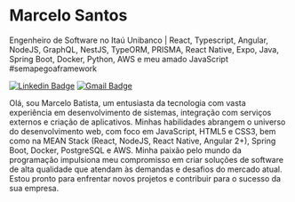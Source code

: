 # Marcelo Santos

Engenheiro de Software no Itaú Unibanco | React, Typescript, Angular, NodeJS, GraphQL, NestJS, TypeORM, PRISMA, React Native, Expo, Java, Spring Boot, Docker, Python, AWS e meu amado JavaScript #semapegoaframework

[![Linkedin Badge](https://img.shields.io/badge/-Marcelo%20Batista-0073b1?style=flat-square&logo=Linkedin&logoColor=white&link=https://www.linkedin.com/in/marcelo-santos-983a1718b//)](https://www.linkedin.com/in/marcelo-santos-983a1718b/) 
[![Gmail Badge](https://img.shields.io/badge/-marcelobatipta@gmail.com-d32d27?style=flat-square&logo=Gmail&logoColor=ccc&link=mailto:marcelobatipta@gmail.com)](mailto:marcelobatipta@gmail.com)



Olá, sou Marcelo Batista, um entusiasta da tecnologia com vasta experiência em desenvolvimento de sistemas, integração com serviços externos e criação de aplicativos. Minhas habilidades abrangem o universo do desenvolvimento web, com foco em JavaScript, HTML5 e CSS3, bem como na MEAN Stack (React, NodeJS, React Native, Angular 2+), Spring Boot, Docker, PostgreSQL e AWS. Minha paixão pelo mundo da programação impulsiona meu compromisso em criar soluções de software de alta qualidade que atendam às demandas e desafios do mercado atual. Estou pronto para enfrentar novos projetos e contribuir para o sucesso da sua empresa.
